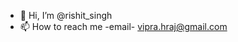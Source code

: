 - 👋 Hi, I’m @rishit_singh
- 📫 How to reach me -email- vipra.hraj@gmail.com

<!---
rish993/rish993 is a ✨ special ✨ repository because its `README.md` (this file) appears on your GitHub profile.
You can click the Preview link to take a look at your changes.
--->
